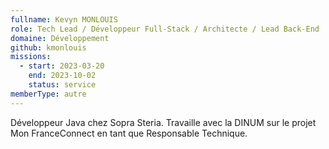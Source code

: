 ```yaml
---
fullname: Kevyn MONLOUIS
role: Tech Lead / Développeur Full-Stack / Architecte / Lead Back-End
domaine: Développement
github: kmonlouis
missions:
  - start: 2023-03-20
    end: 2023-10-02
    status: service
memberType: autre
---
```


Développeur Java chez Sopra Steria. Travaille avec la DINUM sur le projet Mon FranceConnect en tant que Responsable Technique.
